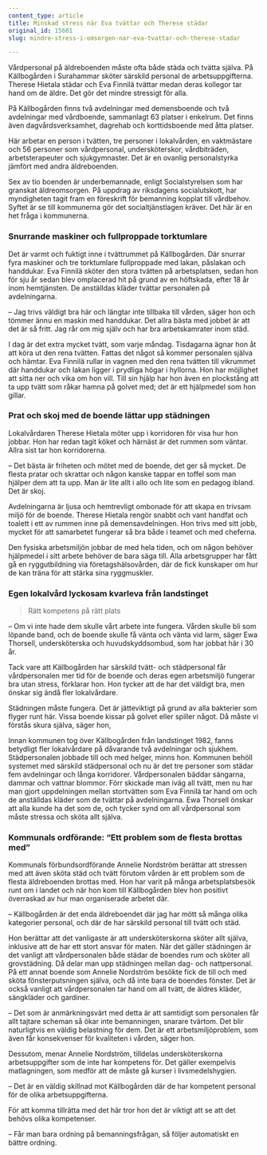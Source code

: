 ```yaml
---
content_type: article
title: Minskad stress när Eva tvättar och Therese städar
original_id: 15601
slug: mindre-stress-i-omsorgen-nar-eva-tvattar-och-therese-stadar

---
```


Vårdpersonal på äldreboenden måste ofta både städa och tvätta själva. På Källbogården i Surahammar sköter särskild personal de arbetsuppgifterna. Therese Hietala städar och Eva Finnilä tvättar medan deras kollegor tar hand om de äldre. Det gör det mindre stressigt för alla.

På Källbogården finns två avdelningar med demensboende och två avdelningar med vårdboende, sammanlagt 63 platser i enkelrum. Det finns även dagvårdsverksamhet, dagrehab och korttidsboende med åtta platser.

Här arbetar en person i tvätten, tre personer i lokalvården, en vaktmästare och 56 personer som vårdpersonal, undersköterskor, vårdbiträden, arbetsterapeuter och sjukgymnaster. Det är en ovanlig personalstyrka jämfört med andra äldreboenden.

Sex av tio boenden är underbemannade, enligt Socialstyrelsen som har granskat äldreomsorgen. På uppdrag av riksdagens socialutskott, har myndigheten tagit fram en föreskrift för bemanning kopplat till vårdbehov. Syftet är se till kommunerna gör det socialtjänstlagen kräver. Det här är en het fråga i kommunerna.

### Snurrande maskiner och fullproppade torktumlare

Det är varmt och fuktigt inne i tvättrummet på Källbogården. Där snurrar fyra maskiner och tre torktumlare fullproppade med lakan, påslakan och handdukar. Eva Finnilä sköter den stora tvätten på arbetsplatsen, sedan hon för sju år sedan blev omplacerad hit på grund av en höftskada, efter 18 år inom hemtjänsten. De anställdas kläder tvättar personalen på avdelningarna.

– Jag trivs väldigt bra här och längtar inte tillbaka till vården, säger hon och tömmer ännu en maskin med handdukar. Det allra bästa med jobbet är att det är så fritt. Jag rår om mig själv och har bra arbetskamrater inom städ.

I dag är det extra mycket tvätt, som varje måndag. Tisdagarna ägnar hon åt att köra ut den rena tvätten. Fattas det något så kommer personalen själva och hämtar. Eva Finnilä rullar in vagnen med den rena tvätten till vikrummet där handdukar och lakan ligger i prydliga högar i hyllorna. Hon har möjlighet att sitta ner och vika om hon vill. Till sin hjälp har hon även en plockstång att ta upp tvätt som råkar hamna på golvet med; det är ett hjälpmedel som hon gillar.

### Prat och skoj med de boende lättar upp städningen

Lokalvårdaren Therese Hietala möter upp i korridoren för visa hur hon jobbar. Hon har redan tagit köket och härnäst är det rummen som väntar. Allra sist tar hon korridorerna.

– Det bästa är friheten och mötet med de boende, det ger så mycket. De flesta pratar och skrattar och någon kanske tappar en toffel som man hjälper dem att ta upp. Man är lite allt i allo och lite som en pedagog ibland. Det är skoj.

Avdelningarna är ljusa och hemtrevligt ombonade för att skapa en trivsam miljö för de boende. Therese Hietala rengör snabbt och vant handfat och toalett i ett av rummen inne på demensavdelningen. Hon trivs med sitt jobb, mycket för att samarbetet fungerar så bra både i teamet och med cheferna.

Den fysiska arbetsmiljön jobbar de med hela tiden, och om någon behöver hjälpmedel i sitt arbete behöver de bara säga till. Alla arbetsgrupper har fått gå en ryggutbildning via företagshälsovården, där de fick kunskaper om hur de kan träna för att stärka sina ryggmuskler.

### Egen lokalvård lyckosam kvarleva från landstinget

> Rätt kompetens på rätt plats

– Om vi inte hade dem skulle vårt arbete inte fungera. Vården skulle bli som löpande band, och de boende skulle få vänta och vänta vid larm, säger Ewa Thorsell, undersköterska och huvudskyddsombud, som har jobbat här i 30 år.

Tack vare att Källbogården har särskild tvätt- och städpersonal får vårdpersonalen mer tid för de boende och deras egen arbetsmiljö fungerar bra utan stress, förklarar hon. Hon tycker att de har det väldigt bra, men önskar sig ändå fler lokalvårdare.

Städningen måste fungera. Det är jätteviktigt på grund av alla bakterier som flyger runt här. Vissa boende kissar på golvet eller spiller något. Då måste vi förstås skura själva, säger hon,

Innan kommunen tog över Källbogården från landstinget 1982, fanns betydligt fler lokalvårdare på dåvarande två avdelningar och sjukhem. Städpersonalen jobbade till och med helger, minns hon. Kommunen behöll systemet med särskild städpersonal och nu är det tre personer som städar fem avdelningar och långa korridorer. Vårdpersonalen bäddar sängarna, dammar och vattnar blommor. Förr skickade man iväg all tvätt, men nu har man gjort uppdelningen mellan stortvätten som Eva Finnilä tar hand om och de anställdas kläder som de tvättar på avdelningarna. Ewa Thorsell önskar att alla kunde ha det som de, och tycker synd om all vårdpersonal som måste stressa och sköta allt själva.

### Kommunals ordförande: “Ett problem som de flesta brottas med”

Kommunals förbundsordförande Annelie Nordström berättar att stressen med att även sköta städ och tvätt förutom vården är ett problem som de flesta äldreboenden brottas med. Hon har varit på många arbetsplatsbesök runt om i landet och när hon kom till Källbogården blev hon positivt överraskad av hur man organiserade arbetet där.

– Källbogården är det enda äldreboendet där jag har mött så många olika kategorier personal, och där de har särskild personal till tvätt och städ.

Hon berättar att det vanligaste är att undersköterskorna sköter allt själva, inklusive att de har ett stort ansvar för maten. När det gäller städningen är det vanligt att vårdpersonalen både städar de boendes rum och sköter all grovstädning. Då delar man upp städningen mellan dag- och nattpersonal. På ett annat boende som Annelie Nordström besökte fick de till och med sköta fönsterputsningen själva, och då inte bara de boendes fönster. Det är också vanligt att vårdpersonalen tar hand om all tvätt, de äldres kläder, sängkläder och gardiner.

– Det som är anmärkningsvärt med detta är att samtidigt som personalen får allt tajtare scheman så ökar inte bemanningen, snarare tvärtom. Det blir naturligtvis en väldig belastning för dem. Det är ett arbetsmiljöproblem, som även får konsekvenser för kvaliteten i vården, säger hon.

Dessutom, menar Annelie Nordström, tilldelas undersköterskorna arbetsuppgifter som de inte har kompetens för. Det gäller exempelvis matlagningen, som medför att de måste gå kurser i livsmedelshygien.

– Det är en väldig skillnad mot Källbogården där de har kompetent personal för de olika arbetsuppgifterna.

För att komma tillrätta med det här tror hon det är viktigt att se att det behövs olika kompetenser.

– Får man bara ordning på bemanningsfrågan, så följer automatiskt en bättre ordning.


